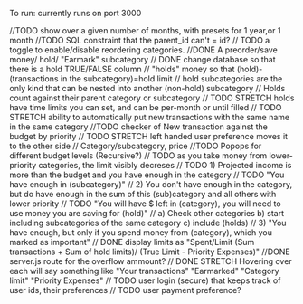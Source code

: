 To run: currently runs on port 3000

//TODO show over a given number of months, with presets for 1 year,or 1 month
//TODO SQL constraint that the parent_id can't = id?
// TODO a toggle to enable/disable reordering categories.
//DONE A preorder/save money/ hold/ "Earmark" subcategory
//  DONE change database so that there is a hold TRUE/FALSE column
//  "holds" money so that (hold)-(transactions in the subcategory)=hold limit
//  hold subcategories are the only kind that can be nested into another (non-hold) subcategory
//  Holds count against their parent category or subcategory
// TODO STRETCH holds have time limits you can set, and can be per-month or until filled
// TODO STRETCH ability to automatically put new transactions with the same name in the same category
//TODO checker of New transaction  against the budget by priority
// TODO STRETCH left handed user preference moves it to the other side
//  Category/subcategory, price
//TODO Popops for different budget levels (Recursive?)
//  TODO as you take money from lower-priority categories, the limit visibly decreses
//  TODO 1) Projected income is more than the budget and you have enough in the category
//  TODO "You have enough in (subcategory)"
//  2) You don't have enough in the category, but do have enough in the sum of this (sub)category and all others with lower priority
//  TODO "You will have $ left in (category), you will need to use money you are saving for (hold)"
//  a) Check other categories b) start including subcategories of the same category c) include (holds)
//   3) "You have enough, but only if you spend money from (category), which you marked as important"
// DONE display limits as "Spent/Limit (Sum transactions + Sum of hold limits)/ (True Limit - Priority Expenses)"
//DONE server.js route for the overflow ammount?
// DONE STRETCH Hovering over each will say something like "Your transactions" "Earmarked" "Category limit" "Priority Expenses"
// TODO user login (secure) that keeps track of user ids, their preferences
// TODO user payment preference?